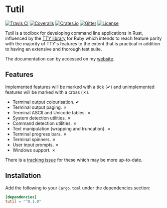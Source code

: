 # Tutil

[![Travis CI][travis-ci-badge]][travis-ci]
[![Coveralls][coveralls-badge]][coveralls]
[![Crates.io][crates-io-badge]][crates-io]
[![Gitter][gitter-badge]][gitter]
[![License][license-badge]][license]

Tutil is a toolbox for developing command line applications in Rust, influenced
by the [TTY library][tty] for Ruby which intends to reach feature parity with
the majority of TTY's features to the extent that is practical in addition to
having an extensive and thorough test suite.

The documentation can by accessed on my [website](https://shrike.me/tutil).

## Features

Implemented features will be marked with a tick (✔) and unimplemented features
will be marked with a cross (✗).

- Terminal output colourisation. ✔
- Terminal output paging. ✗
- Terminal ASCII and Unicode tables. ✗
- System detection utilities. ✗
- Command detection utilities. ✗
- Text manipulation (wrapping and truncation). ✗
- Terminal progress bars. ✗
- Terminal spinners. ✗
- User input prompts. ✗
- Windows support. ✗

There is a [tracking issue][ti] for these which may be more up-to-date.

## Installation

Add the following to your `Cargo.toml` under the dependencies section:

```toml
[dependencies]
tutil = "^0.1.0"
```

<!-- Links -->
[ti]: https:://github.com/SShrike/tutil/issues/1
[tty]: http://peter-murach.github.io/tty/
<!-- Badge links and SVGs -->
[travis-ci]: https://travis-ci.org/SShrike/tutil
[travis-ci-badge]: https://img.shields.io/travis/SShrike/tutil.svg
[coveralls]: https://coveralls.io/github/SShrike/tutil
[coveralls-badge]: https://img.shields.io/coveralls/SShrike/tutil.svg
[crates-io]: https://crates.io/crates/tutil
[crates-io-badge]: https://img.shields.io/crates/v/tutil.svg
[gitter]: https://gitter.im/SShrike/tutil
[gitter-badge]: https://img.shields.io/gitter/room/SShrike/tutil.svg
[license]: https://www.mozilla.org/en-GB/MPL/2.0/
[license-badge]: https://img.shields.io/crates/l/tutil.svg
